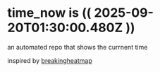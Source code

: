 # time_now is (( 2025-09-20T01:30:00.480Z ))

an automated repo that shows the currnent time

inspired by [breakingheatmap](https://github.com/breakingheatmap/breakingheatmap)